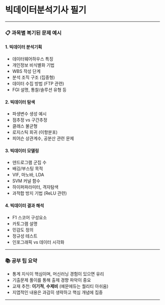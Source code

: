 # **빅데이터분석기사 필기**

---

### 📋 과목별 복기된 문제 예시

#### 1. 빅데이터 분석기획
- 데이터웨어하우스 특징
- 개인정보 비식별화 기법
- WBS 작성 단계
- 분석 조직 구조 (집중형)
- 데이터 수집 방법 (FTP 관련)
- FGI 설명, 통찰/솔루션 유형 등

#### 2. 빅데이터 탐색
- 파생변수 생성 예시
- 점추정 vs 구간추정
- 클래스 불균형
- 로지스틱 회귀 (이항분포)
- 피어슨 상관계수, 공분산 관련 문제

#### 3. 빅데이터 모델링
- 덴드로그램 군집 수
- 배깅/부스팅 목적
- VIF, 마노바, LDA
- SVM 커널 함수
- 하이퍼파라미터, 격자탐색
- 과적합 방지 기법 (ReLU 관련)

#### 4. 빅데이터 결과 해석
- F1 스코어 구성요소
- 카토그램 설명
- 민감도 정의
- 정규성 테스트
- 인포그래픽 vs 데이터 시각화

---

### 📚 공부 팁 요약
- 통계 지식이 핵심이며, 머신러닝 경험이 있으면 유리
- 기출문제 풀이를 통해 출제 경향 파악이 중요
- 교재 추천: **이기적**, **수제비** (예문에듀는 퀄리티 아쉬움)
- 지엽적인 내용은 과감히 생략하고 핵심 개념에 집중

---
